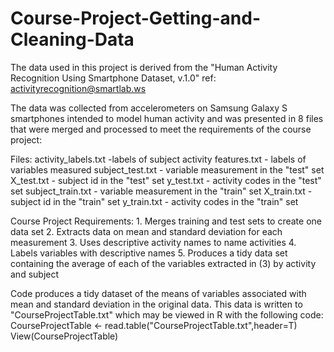 # Course-Project-Getting-and-Cleaning-Data
The data used in this project is derived from the "Human Activity Recognition Using Smartphone Dataset, v.1.0" ref: activityrecognition@smartlab.ws

The data was collected from accelerometers on Samsung Galaxy S smartphones intended to model human activity and was presented in 8 files that were 
merged and processed to meet the requirements of the course project:

Files:
	activity_labels.txt -labels of subject activity
	features.txt - labels of variables measured
	subject_test.txt - variable measurement in the "test" set
	X_test.txt - subject id in the "test" set
	y_test.txt - activity codes in the "test" set
	subject_train.txt - variable measurement in the "train" set
	X_train.txt - subject id in the "train" set
	y_train.txt - activity codes in the "train" set

Course Project Requirements:
	1. Merges training and test sets to create one data set
	2. Extracts data on mean and standard deviation for each measurement
	3. Uses descriptive activity names to name activities 
	4. Labels variables with descriptive names
	5. Produces a tidy data set containing the average of each of the variables extracted in (3) by activity and subject
	
Code produces a tidy dataset of the means of variables associated with mean and standard deviation in the original data. This data is written to 
"CourseProjectTable.txt" which may be viewed in R with the following code: 	CourseProjectTable <- read.table("CourseProjectTable.txt",header=T)
										View(CourseProjectTable)